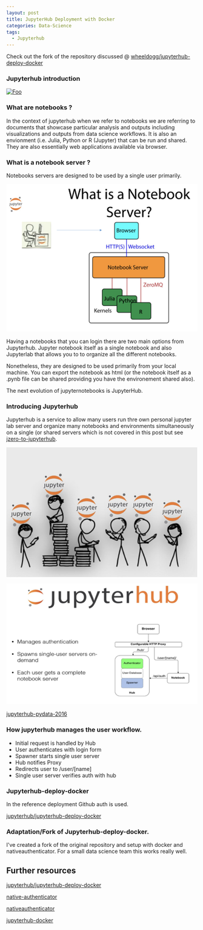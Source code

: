 ```yaml
---
layout: post
title: JupyterHub Deployment with Docker
categories: Data-Science
tags:
  - Jupyterhub
---
```


Check out the fork of the repository discussed @ [wheeldogg/jupyterhub-deploy-docker](https://github.com/wheeldogg/jupyterhub-deploy-docker)

### Jupyterhub introduction

<a href="https://miro.medium.com/max/2000/1*m87_Htb_9Pstq0UcvNJ49w.png" rel="jupyterhub">![Foo](https://miro.medium.com/max/2000/1*m87_Htb_9Pstq0UcvNJ49w.png)</a>


### What are notebooks ?

In the context of jupyterhub when we refer to notebooks we are referring to documents that showcase particular analysis and outputs including visualizations and outputs from data science workflows. It is also an envionment (i.e. Julia, Python or R (Jupyter) that can be run and shared. They are also essentially web applications available via browser.


### What is a notebook server ?

Notebooks servers are designed to be used by a single user primarily.

 ![Jupyterhub](/public/img/jupyterhub/notebook_server.png)

Having a notebooks that you can login there are two main options from Jupyterhub. Jupyter notebook itself as a single notebook and also Jupyterlab that allows you to to organize all the different notebooks.

Nonetheless, they are designed to be used primarily from your local machine. You can export the notebook as html (or the notebook itself as a .pynb file can be shared providing you have the environement shared also).

The next evolution of jupyternotebooks is JupyterHub.

### Introducing Jupyterhub 

Jupyterhub is a service to allow many users run thre own personal jupyter lab server and organize many notebooks and environments simultaneously on a single (or shared servers which is not covered in this post but see [jzero-to-jupyterhub](https://zero-to-jupyterhub.readthedocs.io/en/latest/). 

![Jupyterhub](/public/img/jupyterhub/hub_persons.png)

![Jupyterhub configuration](/public/img/jupyterhub/hub_config.png)

[jupyterhub-pydata-2016​](https://github.com/minrk/jupyterhub-pydata-2016​)

### How jupyterhub manages the user workflow.

- Initial request is handled by Hub
- User authenticates with login form
- Spawner starts single user server
- Hub notifies Proxy
- Redirects user to /user/[name]
- Single user server verifies auth with hub


### Jupyterhub-deploy-docker

In the reference deployment Github auth is used.

[jupyterhub/jupyterhub-deploy-docker](https://github.com/jupyterhub/jupyterhub-deploy-docker)


### Adaptation/Fork of Jupyterhub-deploy-docker.

I've created a fork of the original repository and setup with docker and nativeauthenticator. For a small data science team this works really well.


## Further resources

[jupyterhub/jupyterhub-deploy-docker](https://github.com/jupyterhub/jupyterhub-deploy-docker)

[native-authenticator](https://native-authenticator.readthedocs.io/en/latest/)

[nativeauthenticator](https://blog.jupyter.org/simpler-authentication-for-small-scale-jupyterhubs-with-nativeauthenticator-999534c77a09)

[jupyterhub-docker](https://opendreamkit.org/2018/10/17/jupyterhub-docker/)











